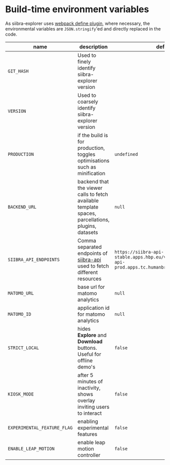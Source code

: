 # Build-time environment variables

As siibra-explorer uses [webpack define plugin](https://webpack.js.org/plugins/define-plugin/), where necessary, the environmental variables are `JSON.stringify`'ed and directly replaced in the code.

| name | description | default | example |
| --- | --- | --- | --- |
| `GIT_HASH` | Used to finely identify siibra-explorer version | | |
| `VERSION` | Used to coarsely identify siibra-explorer version | | |
| `PRODUCTION` | if the build is for production, toggles optimisations such as minification | `undefined` | true |
| `BACKEND_URL` | backend that the viewer calls to fetch available template spaces, parcellations, plugins, datasets | `null` | https://interactive-viewer.apps.hbp.eu/ |
| `SIIBRA_API_ENDPOINTS` | Comma separated endpoints of [siibra-api](https://github.com/FZJ-INM1-BDA/siibra-api) used to fetch different resources | `https://siibra-api-stable.apps.hbp.eu/v3_0,https://siibra-api-prod.apps.tc.humanbrainproject.eu/v3_0` |
| `MATOMO_URL` | base url for matomo analytics | `null` | https://example.com/matomo/ |
| `MATOMO_ID` | application id for matomo analytics | `null` | 6 |
| `STRICT_LOCAL` | hides **Explore** and **Download** buttons. Useful for offline demo's | `false` | `true` |
| `KIOSK_MODE` | after 5 minutes of inactivity, shows overlay inviting users to interact | `false` | `true` |
| `EXPERIMENTAL_FEATURE_FLAG` | enabling experimental features | `false` | `true` |
| `ENABLE_LEAP_MOTION` | enable leap motion controller | `false` | `true` |
